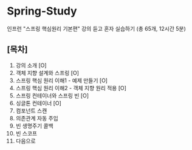 # Spring-Study
인프런 "스프링 핵심원리 기본편" 강의 듣고 혼자 실습하기
(총 65개, 12시간 5분)

## [목차]
1. 강의 소개 [O]
2. 객체 지향 설계와 스프링 [O]
3. 스프링 핵심 원리 이해1 - 예제 만들기 [O]
4. 스프링 핵심 원리 이해2 - 객체 지향 원리 적용 [O]
5. 스프링 컨테이너와 스프링 빈 [O]
6. 싱글톤 컨테이너 [O]
7. 컴포넌트 스캔
8. 의존관계 자동 주입
9. 빈 생명주기 콜백
10. 빈 스코프
11. 다음으로 